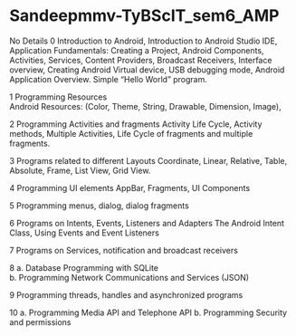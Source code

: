# Sandeepmmv-TyBScIT_sem6_AMP
No 
Details 
0 Introduction to Android, Introduction to Android Studio IDE, Application Fundamentals: 
Creating a Project, Android Components, Activities, Services, Content Providers, Broadcast 
Receivers, Interface overview, Creating Android Virtual device, USB debugging mode, Android 
Application Overview. Simple “Hello World” program.  
  
1 Programming Resources  
Android Resources: (Color, Theme, String, Drawable, Dimension, Image),  
  
2 Programming Activities and fragments 
Activity Life Cycle, Activity methods, Multiple Activities, Life Cycle of fragments and multiple 
fragments. 
  
3 Programs related to different Layouts 
Coordinate, Linear, Relative, Table, Absolute, Frame, List View, Grid View. 
  
4 Programming UI elements 
AppBar, Fragments, UI Components  
  
5 Programming menus, dialog, dialog fragments 
  
6 Programs on Intents, Events, Listeners and Adapters 
The Android Intent Class, Using Events and Event Listeners 
  
7 Programs on Services, notification and broadcast receivers 
  
8 a. Database Programming with SQLite  
 b. Programming Network Communications and Services (JSON) 
  
9 Programming threads, handles and asynchronized programs 
  
10 a. Programming Media API and Telephone API 
 b. Programming Security and permissions 
